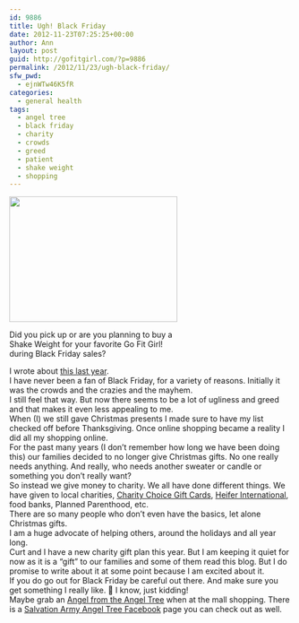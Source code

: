 ```yaml
---
id: 9886
title: Ugh! Black Friday
date: 2012-11-23T07:25:25+00:00
author: Ann
layout: post
guid: http://gofitgirl.com/?p=9886
permalink: /2012/11/23/ugh-black-friday/
sfw_pwd:
  - ejnWTw46K5fR
categories:
  - general health
tags:
  - angel tree
  - black friday
  - charity
  - crowds
  - greed
  - patient
  - shake weight
  - shopping
---
```

<div id="attachment_9895" style="width: 310px" class="wp-caption alignleft">
  <a href="http://gofitgirl.com/?attachment_id=9895" rel="attachment wp-att-9895"><img class="size-medium wp-image-9895" title="shake weight" src="http://gofitgirl.com/wp-content/uploads/2012/11/IMG_1368-300x224.jpg" alt="" width="300" height="224" /></a>
  
  <p class="wp-caption-text">
    Did you pick up or are you planning to buy a Shake Weight for your favorite Go Fit Girl! during Black Friday sales?
  </p>
</div>

  
I wrote about [this last year](http://gofitgirl.com/?p=7350).  
I have never been a fan of Black Friday, for a variety of reasons. Initially it was the crowds and the crazies and the mayhem.  
I still feel that way. But now there seems to be a lot of ugliness and greed and that makes it even less appealing to me.  
When (I) we still gave Christmas presents I made sure to have my list checked off before Thanksgiving. Once online shopping became a reality I did all my shopping online.  
For the past many years (I don&#8217;t remember how long we have been doing this) our families decided to no longer give Christmas gifts. No one really needs anything. And really, who needs another sweater or candle or something you don&#8217;t really want?  
So instead we give money to charity. We all have done different things. We have given to local charities, [Charity Choice Gift Cards](http://www.charitygiftcertificates.org), [Heifer International](http://www.heifer.org), food banks, Planned Parenthood, etc.  
There are so many people who don&#8217;t even have the basics, let alone Christmas gifts.  
I am a huge advocate of helping others, around the holidays and all year long.  
Curt and I have a new charity gift plan this year. But I am keeping it quiet for now as it is a &#8220;gift&#8221; to our families and some of them read this blog. But I do promise to write about it at some point because I am excited about it.  
If you do go out for Black Friday be careful out there. And make sure you get something I really like. 🙂 I know, just kidding!  
Maybe grab an [Angel from the Angel Tree](http://www.salvationarmyusa.org/usn/www_usn_2.nsf/vw-dynamic-index/65AF87865B81CE9985257A9400678E5B?Opendocument) when at the mall shopping. There is a [Salvation Army Angel Tree Facebook](https://www.facebook.com/salarmyangeltree) page you can check out as well.  
&nbsp;